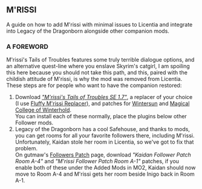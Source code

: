 ## M'RISSI
A guide on how to add M'rissi with minimal issues to Licentia and integrate into Legacy of the Dragonborn alongside other companion mods.

### A FOREWORD
M'rissi's Tails of Troubles features some truly terrible dialogue options, and an alternative quest-line where you enslave Skyrim's catgirl, I am spoiling this here because you should not take this path, and this, paired with the childish attitude of M'rissi, is why the mod was removed from Licentia. These steps are for people who want to have the companion restored:
1. Download [*"M'rissi's Tails of Troubles SE 1.7"*](https://www.nexusmods.com/skyrimspecialedition/mods/9666/),   a replacer of your choice (I use [Fluffy M'rissi Replacer](https://www.nexusmods.com/skyrimspecialedition/mods/53654)), and patches for [Wintersun](https://www.nexusmods.com/skyrimspecialedition/mods/59940) and [Magical College of Winterhold](https://www.nexusmods.com/skyrimspecialedition/mods/1539). <br> You can install each of these normally, place the plugins below other Follower mods.
2. Legacy of the Dragonborn has a cool Safehouse, and thanks to mods, you can get rooms for all your favorite followers there, including M'rissi. Unfortunately, Kaidan stole her room in Licentia, so we've got to fix that problem. <br> On gutmaw's [Followers Patch](https://www.nexusmods.com/skyrimspecialedition/mods/40816) page, download *"Kaidan Follower Patch Room A-4"* and *"M'rissi Follower Patch Room A-1"* patches, if you enable both of these under the Added Mods in MO2, Kaidan should now move to Room A-4 and M'rissi gets her room beside Inigo back in Room A-1.
